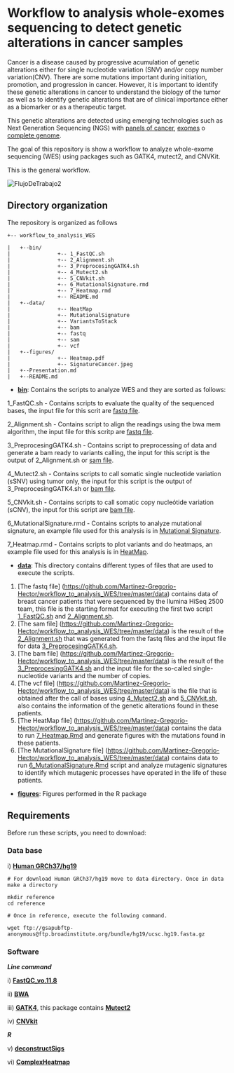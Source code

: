 # **Workflow to analysis whole-exomes sequencing to detect genetic alterations in cancer samples**

Cancer is a disease caused by progressive acumulation of genetic alterations either for single nucleotide variation (SNV) and/or copy number variation(CNV). There are some mutations important during initiation, promotion, and progression in cancer. 
However, it is important to identify these genetic alterations in cancer to understand the biology of the tumor as well as to identify genetic alterations that are of clinical importance either as a biomarker or as a therapeutic target.

This genetic alterations are detected using emerging technologies such as Next Generation Sequencing (NGS) with [panels of cancer](https://www.idtdna.com/pages/products/next-generation-sequencing/hybridization-capture/lockdown-panels/xgen-pan-cancer-panel), [exomes](https://www.agilent.com/en/promotions/sureselect-human-all-exon-v7) o [complete genome](https://www.agilent.com/cs/library/usermanuals/Public/G9682-90000.pdf). 


The goal of this repository is show a workflow to analyze whole-exome sequencing (WES) using packages such as GATK4, mutect2, and CNVKit.

This is the general workflow.




![FlujoDeTrabajo2](https://user-images.githubusercontent.com/53798505/63644484-9ef5dc00-c6af-11e9-9f0d-935508b21613.png)



## Directory organization


The repository is organized as follows

```
+-- workflow_to_analysis_WES

|	+--bin/
|	            +-- 1_FastQC.sh
|	            +-- 2_Alignment.sh
|	            +-- 3_PreprocesingGATK4.sh
|	            +-- 4_Mutect2.sh
|	            +-- 5_CNVkit.sh
|	            +-- 6_MutationalSignature.rmd
|	            +-- 7_Heatmap.rmd
|	            +-- README.md
|	+--data/
|	            +-- HeatMap
|	            +-- MutationalSignature
|	            +-- VariantsToStack
|	            +-- bam
|	            +-- fastq
|	            +-- sam
|	            +-- vcf
|	+--figures/
|	            +-- Heatmap.pdf
|	            +-- SignatureCancer.jpeg
|	+--Presentation.md
|	+--README.md
```


* [**bin**](https://github.com/Martinez-Gregorio-Hector/workflow_to_analysis_WES/tree/master/bin): Contains the scripts to analyze WES and they are sorted as follows:

1_FastQC.sh - Contains scripts to evaluate the quality of the sequenced bases, the input file for this scrit are [fastq file](https://github.com/Martinez-Gregorio-Hector/workflow_to_analysis_WES/tree/master/data/fastq).

2_Alignment.sh - Contains script to align the readings using the bwa mem algorithm, the input file for this scritp are [fastq file](https://github.com/Martinez-Gregorio-Hector/workflow_to_analysis_WES/tree/master/data/fastq).

3_PreprocesingGATK4.sh - Contains script to preprocessing of data and generate a bam ready to variants calling, the input for this script is the output of 2_Alignment.sh or [sam file](https://github.com/Martinez-Gregorio-Hector/workflow_to_analysis_WES/tree/master/data/sam).

4_Mutect2.sh - Contains scripts to call somatic single nucleotide variation (sSNV) using tumor only, the input for this script is the output of 3_PreprocesingGATK4.sh or [bam file](https://github.com/Martinez-Gregorio-Hector/workflow_to_analysis_WES/tree/master/data/bam).

5_CNVkit.sh - Contains scripts to call somatic copy nucleótide variation (sCNV), the input for this script are [bam file](https://github.com/Martinez-Gregorio-Hector/workflow_to_analysis_WES/tree/master/data/bam).

6_MutationalSignature.rmd - Contains scripts to analyze mutational signature, an example file used for this analysis is in  [Mutational Signature](https://github.com/Martinez-Gregorio-Hector/workflow_to_analysis_WES/tree/master/data/MutationalSignature).

7_Heatmap.rmd - Contains scripts to plot variants and do heatmaps, an example file used for this analysis is in  [HeatMap](https://github.com/Martinez-Gregorio-Hector/workflow_to_analysis_WES/tree/master/data/HeatMap).

* [**data**](https://github.com/Martinez-Gregorio-Hector/workflow_to_analysis_WES/tree/master/data): This directory contains different types of files that are used to execute the scripts.

1. [The fastq file] (https://github.com/Martinez-Gregorio-Hector/workflow_to_analysis_WES/tree/master/data) contains data of breast cancer patients that were sequenced by the Ilumina HiSeq 2500 team, this file is the starting format for executing the first two script [1_FastQC.sh](https://github.com/Martinez-Gregorio-Hector/workflow_to_analysis_WES/blob/master/bin/1_FastQC.sh) and [2_Alignment.sh](https://github.com/Martinez-Gregorio-Hector/workflow_to_analysis_WES/blob/master/bin/2_Alignment.sh).
2. [The sam file] (https://github.com/Martinez-Gregorio-Hector/workflow_to_analysis_WES/tree/master/data) is the result of the [2_Alignment.sh](https://github.com/Martinez-Gregorio-Hector/workflow_to_analysis_WES/blob/master/bin/2_Alignment.sh) that was generated from the fastq files and the input file for data [3_PreprocesingGATK4.sh](https://github.com/Martinez-Gregorio-Hector/workflow_to_analysis_WES/blob/master/bin/3_PreprocesingGATK4.sh).
3. [The bam file] (https://github.com/Martinez-Gregorio-Hector/workflow_to_analysis_WES/tree/master/data) is the result of the [3_PreprocesingGATK4.sh](https://github.com/Martinez-Gregorio-Hector/workflow_to_analysis_WES/blob/master/bin/3_PreprocesingGATK4.sh) and the input file for the so-called single-nucleotide variants and the number of copies.
4. [The vcf file] (https://github.com/Martinez-Gregorio-Hector/workflow_to_analysis_WES/tree/master/data) is the file that is obtained after the call of bases using [4_Mutect2.sh](https://github.com/Martinez-Gregorio-Hector/workflow_to_analysis_WES/blob/master/bin/4_Mutect2.sh) and [5_CNVkit.sh](https://github.com/Martinez-Gregorio-Hector/workflow_to_analysis_WES/blob/master/bin/5_CNVkit.sh), also contains the information of the genetic alterations found in these patients.
5. [The HeatMap file] (https://github.com/Martinez-Gregorio-Hector/workflow_to_analysis_WES/tree/master/data) contains the data to run [7_Heatmap.Rmd](https://github.com/Martinez-Gregorio-Hector/workflow_to_analysis_WES/tree/master/bin/7_Heatmap.Rmd) and generate figures with the mutations found in these patients.
6. [The MutationalSignature file] (https://github.com/Martinez-Gregorio-Hector/workflow_to_analysis_WES/tree/master/data) contains data to run [6_MutationalSignature.Rmd](https://github.com/Martinez-Gregorio-Hector/workflow_to_analysis_WES/tree/master/bin/6_MutationalSignature.Rmd) script and analyze mutagenic signatures to identify which mutagenic processes have operated in the life of these patients.

* [**figures**](https://github.com/Martinez-Gregorio-Hector/workflow_to_analysis_WES/tree/master/figures): Figures performed in the R package
                

## Requirements

Before run these scripts, you need to download:

### Data base

  i) [**Human GRCh37/hg19**](https://halvade.readthedocs.io/en/latest/contents/references.html)
  
```  
# For download Human GRCh37/hg19 move to data directory. Once in data make a directory

mkdir reference
cd reference 

# Once in reference, execute the following command.

wget ftp://gsapubftp-anonymous@ftp.broadinstitute.org/bundle/hg19/ucsc.hg19.fasta.gz 
```
 
  
### Software
  
 ***Line command***
 
  i) [**FastQC_vo.11.8**](https://www.bioinformatics.babraham.ac.uk/projects/download.html#fastqc) 
  
  ii) [**BWA**](https://github.com/lh3/bwa)
  
  iii) [**GATK4**](https://github.com/broadinstitute/gatk#running), this package contains [**Mutect2**](https://www.nature.com/articles/nbt.2514)
  
  iv) [**CNVkit**](https://github.com/etal/cnvkit)
  
  
***R***
 
  v) [**deconstructSigs**](https://github.com/raerose01/deconstructSigs)
  
  vi) [**ComplexHeatmap**](https://github.com/jokergoo/ComplexHeatmap)


